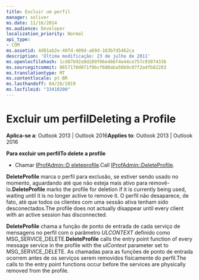 ```yaml
---
title: Excluir um perfil
manager: soliver
ms.date: 11/16/2014
ms.audience: Developer
localization_priority: Normal
api_type:
- COM
ms.assetid: 4d01ab2e-40fd-409d-a69d-163b7d5462ca
description: 'Última modificação: 23 de julho de 2011'
ms.openlocfilehash: 1cd87b92a9d289f06e466f4e44ce757c93074336
ms.sourcegitcommit: 8657170d071f9bcf680aba50b9c07f2a4fb82283
ms.translationtype: MT
ms.contentlocale: pt-BR
ms.lasthandoff: 04/28/2019
ms.locfileid: "33410200"
---
```

# <a name="deleting-a-profile"></a><span data-ttu-id="67e3e-103">Excluir um perfil</span><span class="sxs-lookup"><span data-stu-id="67e3e-103">Deleting a Profile</span></span>

  
  
<span data-ttu-id="67e3e-104">**Aplica-se a**: Outlook 2013 | Outlook 2016</span><span class="sxs-lookup"><span data-stu-id="67e3e-104">**Applies to**: Outlook 2013 | Outlook 2016</span></span> 
  
 <span data-ttu-id="67e3e-105">**Para excluir um perfil**</span><span class="sxs-lookup"><span data-stu-id="67e3e-105">**To delete a profile**</span></span>
  
- <span data-ttu-id="67e3e-106">Chamar [IProfAdmin::D eleteprofile](iprofadmin-deleteprofile.md).</span><span class="sxs-lookup"><span data-stu-id="67e3e-106">Call [IProfAdmin::DeleteProfile](iprofadmin-deleteprofile.md).</span></span>
    
 <span data-ttu-id="67e3e-107">**DeleteProfile** marca o perfil para exclusão, se estiver sendo usado no momento, aguardando até que não esteja mais ativo para removê-lo.</span><span class="sxs-lookup"><span data-stu-id="67e3e-107">**DeleteProfile** marks the profile for deletion if it is currently being used, waiting until it is no longer active to remove it.</span></span> <span data-ttu-id="67e3e-108">O perfil não desaparece, de fato, até que todos os clientes com uma sessão ativa tenham sido desconectados.</span><span class="sxs-lookup"><span data-stu-id="67e3e-108">The profile does not actually disappear until every client with an active session has disconnected.</span></span> 
  
 <span data-ttu-id="67e3e-109">**DeleteProfile** chama a função de ponto de entrada de cada serviço de mensagens no perfil com o parâmetro _ULCONTEXT_ definido como MSG_SERVICE_DELETE.</span><span class="sxs-lookup"><span data-stu-id="67e3e-109">**DeleteProfile** calls the entry point function of every message service in the profile with the  _ulContext_ parameter set to MSG_SERVICE_DELETE.</span></span> <span data-ttu-id="67e3e-110">As chamadas para as funções de ponto de entrada ocorrem antes de os serviços serem removidos fisicamente do perfil.</span><span class="sxs-lookup"><span data-stu-id="67e3e-110">The calls to the entry point functions occur before the services are physically removed from the profile.</span></span> 
  


